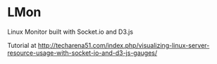 # LMon
Linux Monitor built with Socket.io and D3.js

Tutorial at http://techarena51.com/index.php/visualizing-linux-server-resource-usage-with-socket-io-and-d3-js-gauges/
